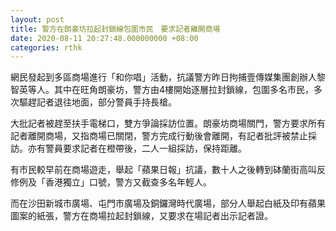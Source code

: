 ```yaml
---
layout: post
title: 警方在朗豪坊拉起封鎖線包圍市民　要求記者離開商場
date: 2020-08-11 20:27:48.000000000 +08:00
categories: rthk
---
```


網民發起到多區商場進行「和你唱」活動，抗議警方昨日拘捕壹傳媒集團創辦人黎智英等人。其中在旺角朗豪坊，警方由4樓開始逐層拉封鎖線，包圍多名市民，多次驅趕記者退往地面，部分警員手持長槍。

大批記者被趕至扶手電梯口，雙方爭論採訪位置。朗豪坊商場關門，警方要求所有記者離開商場，又指商場已關閉，警方完成行動後會離開，有記者批評被禁止採訪。亦有警員要求記者在橙帶後，二人一組採訪，保持距離。

有市民較早前在商場遊走，舉起「蘋果日報」抗議，數十人之後轉到砵蘭街高叫反修例及「香港獨立」口號，警方又截查多名年輕人。

而在沙田新城市廣場、屯門市廣場及銅鑼灣時代廣場，部分人舉起白紙及印有蘋果圖案的紙張，警方在商場拉起封鎖線，又要求在場記者出示記者證。

